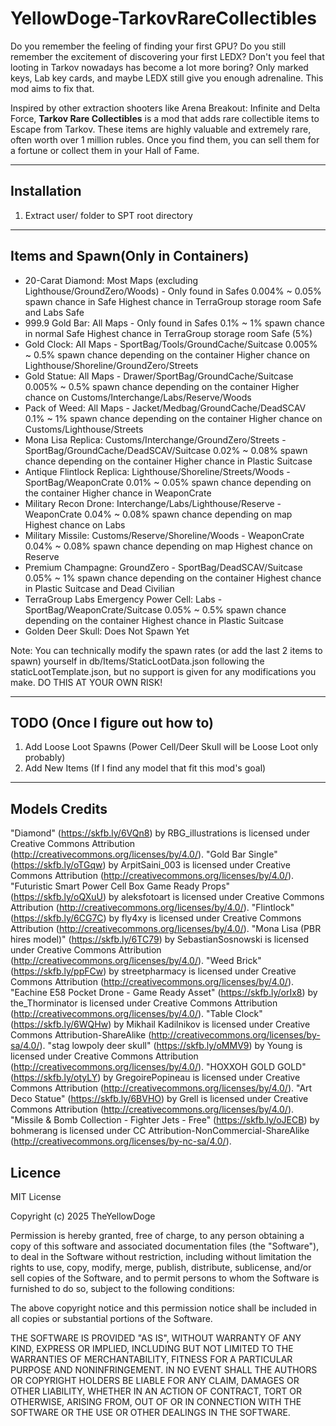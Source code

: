 # YellowDoge-TarkovRareCollectibles

Do you remember the feeling of finding your first GPU? Do you still remember the excitement of discovering your first LEDX? Don't you feel that looting in Tarkov nowadays has become a lot more boring? Only marked keys, Lab key cards, and maybe LEDX still give you enough adrenaline. This mod aims to fix that.

Inspired by other extraction shooters like Arena Breakout: Infinite and Delta Force, **Tarkov Rare Collectibles** is a mod that adds rare collectible items to Escape from Tarkov. These items are highly valuable and extremely rare, often worth over 1 million rubles. Once you find them, you can sell them for a fortune or collect them in your Hall of Fame.

---

## Installation

1. Extract user/ folder to SPT root directory

---

## Items and Spawn(Only in Containers)

- 20-Carat Diamond: Most Maps (excluding Lighthouse/GroundZero/Woods) - Only found in Safes
  0.004% ~ 0.05% spawn chance in Safe
  Highest chance in TerraGroup storage room Safe and Labs Safe
- 999.9 Gold Bar: All Maps - Only found in Safes
  0.1% ~ 1% spawn chance in normal Safe
  Highest chance in TerraGroup storage room Safe (5%)
- Gold Clock: All Maps - SportBag/Tools/GroundCache/Suitcase
  0.005% ~ 0.5% spawn chance depending on the container
  Higher chance on Lighthouse/Shoreline/GroundZero/Streets
- Gold Statue: All Maps - Drawer/SportBag/GroundCache/Suitcase
  0.005% ~ 0.5% spawn chance depending on the container
  Higher chance on Customs/Interchange/Labs/Reserve/Woods
- Pack of Weed: All Maps - Jacket/Medbag/GroundCache/DeadSCAV
  0.1% ~ 1% spawn chance depending on the container
  Higher chance on Customs/Lighthouse/Streets
- Mona Lisa Replica: Customs/Interchange/GroundZero/Streets - SportBag/GroundCache/DeadSCAV/Suitcase
  0.02% ~ 0.08% spawn chance depending on the container Higher chance in Plastic Suitcase
- Antique Flintlock Replica: Lighthouse/Shoreline/Streets/Woods - SportBag/WeaponCrate
  0.01% ~ 0.05% spawn chance depending on the container Higher chance in WeaponCrate
- Military Recon Drone: Interchange/Labs/Lighthouse/Reserve - WeaponCrate
  0.04% ~ 0.08% spawn chance depending on map Highest chance on Labs
- Military Missile: Customs/Reserve/Shoreline/Woods - WeaponCrate
  0.04% ~ 0.08% spawn chance depending on map Highest chance on Reserve
- Premium Champagne: GroundZero - SportBag/DeadSCAV/Suitcase
  0.05% ~ 1% spawn chance depending on the container
  Highest chance in Plastic Suitcase and Dead Civilian
- TerraGroup Labs Emergency Power Cell: Labs - SportBag/WeaponCrate/Suitcase
  0.05% ~ 0.5% spawn chance depending on the container
  Highest chance in Plastic Suitcase
- Golden Deer Skull: Does Not Spawn Yet

Note: You can technically modify the spawn rates (or add the last 2 items to spawn) yourself in db/Items/StaticLootData.json following the staticLootTemplate.json, but no support is given for any modifications you make. DO THIS AT YOUR OWN RISK!

---

## TODO (Once I figure out how to)

1. Add Loose Loot Spawns (Power Cell/Deer Skull will be Loose Loot only probably)
2. Add New Items (If I find any model that fit this mod's goal)

---

## Models Credits
"Diamond" (https://skfb.ly/6VQn8) by RBG_illustrations is licensed under Creative Commons Attribution (http://creativecommons.org/licenses/by/4.0/).
"Gold Bar Single" (https://skfb.ly/oTGqw) by ArpitSaini_003 is licensed under Creative Commons Attribution (http://creativecommons.org/licenses/by/4.0/).
"Futuristic Smart Power Cell Box Game Ready Props" (https://skfb.ly/oQXuU) by aleksfotoart is licensed under Creative Commons Attribution (http://creativecommons.org/licenses/by/4.0/).
"Flintlock" (https://skfb.ly/6CG7C) by fly4xy is licensed under Creative Commons Attribution (http://creativecommons.org/licenses/by/4.0/).
"Mona Lisa (PBR hires model)" (https://skfb.ly/6TC79) by SebastianSosnowski is licensed under Creative Commons Attribution (http://creativecommons.org/licenses/by/4.0/).
"Weed Brick" (https://skfb.ly/ppFCw) by streetpharmacy is licensed under Creative Commons Attribution (http://creativecommons.org/licenses/by/4.0/).
"Eachine E58 Pocket Drone - Game Ready Asset" (https://skfb.ly/orIx8) by the_Thorminator is licensed under Creative Commons Attribution (http://creativecommons.org/licenses/by/4.0/).
"Table Clock" (https://skfb.ly/6WQHw) by Mikhail Kadilnikov is licensed under Creative Commons Attribution-ShareAlike (http://creativecommons.org/licenses/by-sa/4.0/).
"stag lowpoly deer skull" (https://skfb.ly/oMMV9) by Young is licensed under Creative Commons Attribution (http://creativecommons.org/licenses/by/4.0/).
"HOXXOH GOLD GOLD" (https://skfb.ly/otyLY) by GregoirePopineau is licensed under Creative Commons Attribution (http://creativecommons.org/licenses/by/4.0/).
"Art Deco Statue" (https://skfb.ly/6BVHO) by Grell is licensed under Creative Commons Attribution (http://creativecommons.org/licenses/by/4.0/).
"Missile & Bomb Collection - Fighter Jets - Free" (https://skfb.ly/oJECB) by bohmerang is licensed under CC Attribution-NonCommercial-ShareAlike (http://creativecommons.org/licenses/by-nc-sa/4.0/).

## Licence
MIT License

Copyright (c) 2025 TheYellowDoge

Permission is hereby granted, free of charge, to any person obtaining a copy
of this software and associated documentation files (the "Software"), to deal
in the Software without restriction, including without limitation the rights
to use, copy, modify, merge, publish, distribute, sublicense, and/or sell
copies of the Software, and to permit persons to whom the Software is
furnished to do so, subject to the following conditions:

The above copyright notice and this permission notice shall be included in all
copies or substantial portions of the Software.

THE SOFTWARE IS PROVIDED "AS IS", WITHOUT WARRANTY OF ANY KIND, EXPRESS OR
IMPLIED, INCLUDING BUT NOT LIMITED TO THE WARRANTIES OF MERCHANTABILITY,
FITNESS FOR A PARTICULAR PURPOSE AND NONINFRINGEMENT. IN NO EVENT SHALL THE
AUTHORS OR COPYRIGHT HOLDERS BE LIABLE FOR ANY CLAIM, DAMAGES OR OTHER
LIABILITY, WHETHER IN AN ACTION OF CONTRACT, TORT OR OTHERWISE, ARISING FROM,
OUT OF OR IN CONNECTION WITH THE SOFTWARE OR THE USE OR OTHER DEALINGS IN THE
SOFTWARE.